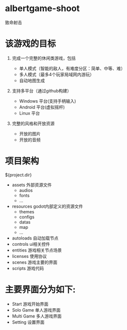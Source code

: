 # albertgame-shoot
致命射击

# 该游戏的目标

1. 完成一个完整的休闲类游戏，包括
	- 单人模式（智能的敌人，有难度分区：简单、中等、难）
	- 多人模式（最多4个玩家局域网内游玩）
	- 自动地图生成

2. 支持多平台（通过github构建）
	- Windows 平台(支持手柄输入)
	- Android 平台(虚拟摇杆)
	- Linux 平台

3. 完整的风格和开放资源
	- 开放的图片
	- 开放的音频


# 项目架构
${project.dir}
- assets 外部资源文件  
	- audios  
	- fonts  
	- ...
- resources godot内部定义的资源文件
	- themes
	- configs
	- datas
	- map
	- ...
- autoloads 自动加载节点
- controls ui相关控件
- entities 游戏相关节点场景
- licenses 使用协议
- scenes 游戏主要的界面
- scripts 游戏代码


# 主要界面分为如下:
- Start 游戏开始界面
- Solo Game 单人游戏界面
- Multi Game 多人游戏界面
- Setting 设置界面
